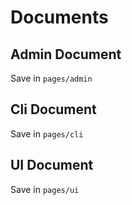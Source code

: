 # Documents

## Admin Document

Save in `pages/admin`

## Cli Document

Save in `pages/cli`

## UI Document

Save in `pages/ui`
